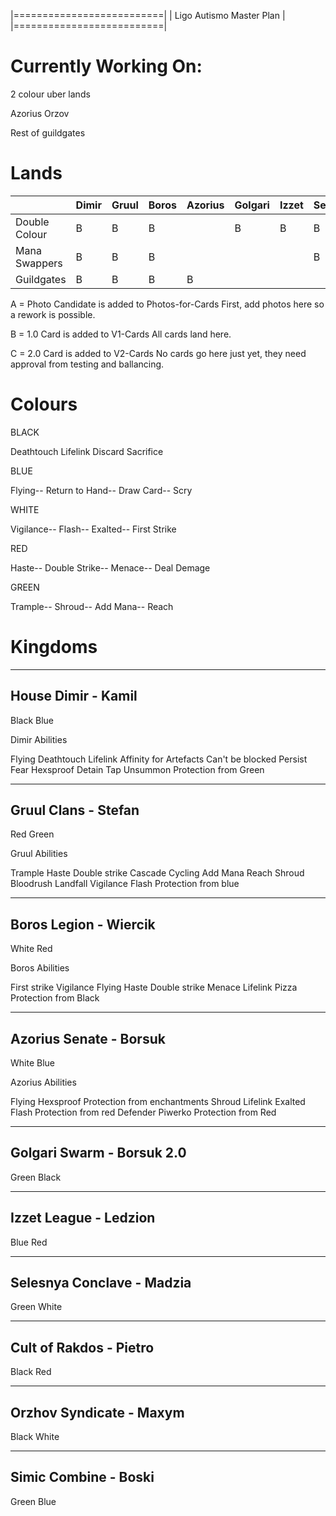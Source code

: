 |==========================|
| Ligo Autismo Master Plan |
|==========================|

Currently Working On:
=====================

2 colour uber lands 

Azorius
Orzov

Rest of guildgates

Lands
==========

|               |Dimir    |Gruul  |Boros  |Azorius        |Golgari        |Izzet  |Selesnya       |Rakdos |Orzov  |Simic  |
|---            |---      |---    |---    |---            |---            |---    |---            |---    |---    |---    |
|Double Colour  |B        |B      |B      |               |B              |B      |B              |B      |       |B      |
|Mana Swappers  |B        |B      |B      |               |               |       |B              |       |       |B      |
|Guildgates     |B        |B      |B      |B              |               |       |               |       |B      |B      |

A = Photo Candidate is added to Photos-for-Cards 
    First, add photos here so a rework is possible.

B = 1.0 Card is added to V1-Cards
    All cards land here.

C = 2.0 Card is added to V2-Cards
    No cards go here just yet, they need approval from testing and ballancing. 
    
Colours
==========

BLACK

Deathtouch
Lifelink
Discard
Sacrifice

BLUE

Flying--
Return to Hand--
Draw Card--
Scry

WHITE

Vigilance--
Flash--
Exalted--
First Strike

RED

Haste--
Double Strike--
Menace--
Deal Demage

GREEN

Trample--
Shroud--
Add Mana--
Reach

Kingdoms
==========

----------
House Dimir - Kamil
----------
Black
Blue

Dimir Abilities

Flying
Deathtouch
Lifelink
Affinity for Artefacts
Can't be blocked
Persist
Fear
Hexsproof
Detain
Tap
Unsummon
Protection from Green

----------
Gruul Clans - Stefan
----------
Red
Green

Gruul Abilities

Trample
Haste
Double strike
Cascade
Cycling
Add Mana
Reach
Shroud
Bloodrush
Landfall
Vigilance
Flash
Protection from blue

----------
Boros Legion - Wiercik
----------
White
Red

Boros Abilities

First strike
Vigilance
Flying
Haste
Double strike
Menace
Lifelink
Pizza
Protection from Black

----------
Azorius Senate - Borsuk
----------
White
Blue

Azorius Abilities 

Flying
Hexsproof
Protection from enchantments
Shroud
Lifelink
Exalted
Flash
Protection from red
Defender
Piwerko
Protection from Red

----------
Golgari Swarm - Borsuk 2.0
----------
Green
Black

----------
Izzet League - Ledzion
----------
Blue
Red

----------
Selesnya Conclave - Madzia
----------
Green
White

----------
Cult of Rakdos - Pietro
----------
Black
Red

----------
Orzhov Syndicate - Maxym
----------
Black
White

----------
Simic Combine - Boski
----------
Green
Blue
